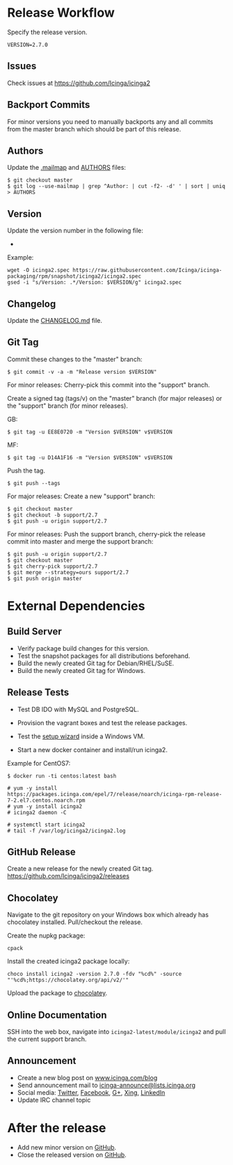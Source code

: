 # Release Workflow

Specify the release version.

    VERSION=2.7.0

## Issues

Check issues at https://github.com/Icinga/icinga2

## Backport Commits

For minor versions you need to manually backports any and all commits from the
master branch which should be part of this release.

## Authors

Update the [.mailmap](.mailmap) and [AUTHORS](AUTHORS) files:

    $ git checkout master
    $ git log --use-mailmap | grep ^Author: | cut -f2- -d' ' | sort | uniq > AUTHORS

## Version

Update the version number in the following file:

* [icinga2.spec]: Version: (.*)

Example:

    wget -O icinga2.spec https://raw.githubusercontent.com/Icinga/icinga-packaging/rpm/snapshot/icinga2/icinga2.spec
    gsed -i "s/Version: .*/Version: $VERSION/g" icinga2.spec

## Changelog

Update the [CHANGELOG.md](CHANGELOG.md) file.

## Git Tag

Commit these changes to the "master" branch:

    $ git commit -v -a -m "Release version $VERSION"

For minor releases: Cherry-pick this commit into the "support" branch.

Create a signed tag (tags/v<VERSION>) on the "master" branch (for major
releases) or the "support" branch (for minor releases).

GB:

    $ git tag -u EE8E0720 -m "Version $VERSION" v$VERSION

MF:

    $ git tag -u D14A1F16 -m "Version $VERSION" v$VERSION

Push the tag.

    $ git push --tags

For major releases: Create a new "support" branch:

    $ git checkout master
    $ git checkout -b support/2.7
    $ git push -u origin support/2.7

For minor releases: Push the support branch, cherry-pick the release commit
into master and merge the support branch:

    $ git push -u origin support/2.7
    $ git checkout master
    $ git cherry-pick support/2.7
    $ git merge --strategy=ours support/2.7
    $ git push origin master

# External Dependencies

## Build Server

* Verify package build changes for this version.
* Test the snapshot packages for all distributions beforehand.
* Build the newly created Git tag for Debian/RHEL/SuSE.
* Build the newly created Git tag for Windows.

## Release Tests

* Test DB IDO with MySQL and PostgreSQL.
* Provision the vagrant boxes and test the release packages.
* Test the [setup wizard](https://packages.icinga.com/windows/) inside a Windows VM.

* Start a new docker container and install/run icinga2.

Example for CentOS7:

    $ docker run -ti centos:latest bash

    # yum -y install https://packages.icinga.com/epel/7/release/noarch/icinga-rpm-release-7-2.el7.centos.noarch.rpm
    # yum -y install icinga2
    # icinga2 daemon -C

    # systemctl start icinga2
    # tail -f /var/log/icinga2/icinga2.log

## GitHub Release

Create a new release for the newly created Git tag.
https://github.com/Icinga/icinga2/releases

## Chocolatey

Navigate to the git repository on your Windows box which
already has chocolatey installed. Pull/checkout the release.

Create the nupkg package:

    cpack

Install the created icinga2 package locally:

    choco install icinga2 -version 2.7.0 -fdv "%cd%" -source "'%cd%;https://chocolatey.org/api/v2/'"

Upload the package to [chocolatey](https://chocolatey.org/packages/upload).

## Online Documentation

SSH into the web box, navigate into `icinga2-latest/module/icinga2`
and pull the current support branch.

## Announcement

* Create a new blog post on www.icinga.com/blog
* Send announcement mail to icinga-announce@lists.icinga.org
* Social media: [Twitter](https://twitter.com/icinga), [Facebook](https://www.facebook.com/icinga), [G+](https://plus.google.com/+icinga), [Xing](https://www.xing.com/communities/groups/icinga-da4b-1060043), [LinkedIn](https://www.linkedin.com/groups/Icinga-1921830/about)
* Update IRC channel topic

# After the release

* Add new minor version on [GitHub](https://github.com/Icinga/icinga2/milestones).
* Close the released version on [GitHub](https://github.com/Icinga/icinga2/milestones).
